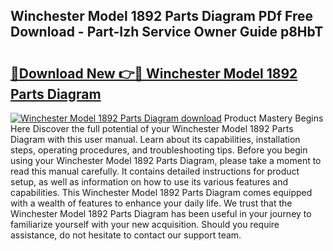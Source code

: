 ## Winchester Model 1892 Parts Diagram PDf Free Download - Part-Izh Service Owner Guide p8HbT

# <h2><a href="http://dfheq70.blite.top/?on=Winchester+Model+1892+Parts+Diagram">🔗Download New 👉🔴 Winchester Model 1892 Parts Diagram</a></h2>

[![Winchester Model 1892 Parts Diagram download](https://i.imgur.com/lujVjoI.png)](http://dfheq70.blite.top/?on=Winchester+Model+1892+Parts+Diagram)
Product Mastery Begins Here Discover the full potential of your Winchester Model 1892 Parts Diagram with this user manual. Learn about its capabilities, installation steps, operating procedures, and troubleshooting tips. Before you begin using your Winchester Model 1892 Parts Diagram, please take a moment to read this manual carefully. It contains detailed instructions for product setup, as well as information on how to use its various features and capabilities. This Winchester Model 1892 Parts Diagram comes equipped with a wealth of features to enhance your daily life. We trust that the Winchester Model 1892 Parts Diagram has been useful in your journey to familiarize yourself with your new acquisition. Should you require assistance, do not hesitate to contact our support team.
